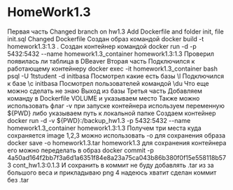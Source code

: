 # HomeWork1.3

Первая часть
Changed branch on hw1.3
Add Dockerfile and folder init, file init.sql
Changed Dockerfile
Создан образ командой
docker build -t homework1.3:1.3 .
Создан контейнер командой
docker run -d -p 5432:5432 --name homework1.3_container homework1.3:1.3
Проверил появилась ли таблица в DBeaver
Вторая часть
Подключился к работающему контейнеру
docker exec -it homework1.3_container bash
psql -U 1tstudent -d initbasa
Посмотрел какие есть базы
\l
Подключился к базе
\c initbasa
Посмотрел пользователей командой
\du
Что еще можно сделать не знаю
Выход из базы
Третья часть
Добавляем команду в Dockerfile
VOLUME и указываем место
Также можно использовать флаг -v при запуске контейнера
используем переменную ${PWD} либо указываем путь к локальной папке
Создаем контейнер
docker run -d -v ${PWD}:/backup_hw1.3 -p 5432:5432 --name homework1.3_container homework1.3:1.3
Получем три места куда сохраняется
image 1,2,3
можно использовать -o для сохранения образа
docker save -o homework1.3.tar homework1.3
для сохранения контейнера
его можно переделать в образ
docker commit -p 4a50ad164f2bb7f3a6d1a6351f84e8a23a75ca043b86b380f0f15e558118b573 cont_hw1.3:0.1.3
И сохранить
в коммит не буду добавлять .tar из за большого веса и прикладываю png 4
надеюсь хватит
сделан коммит без .tar
